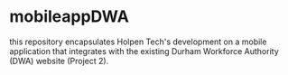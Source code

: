 # mobileappDWA
this repository encapsulates Holpen Tech's development on a mobile application that integrates with the existing Durham Workforce Authority (DWA) website (Project 2).
